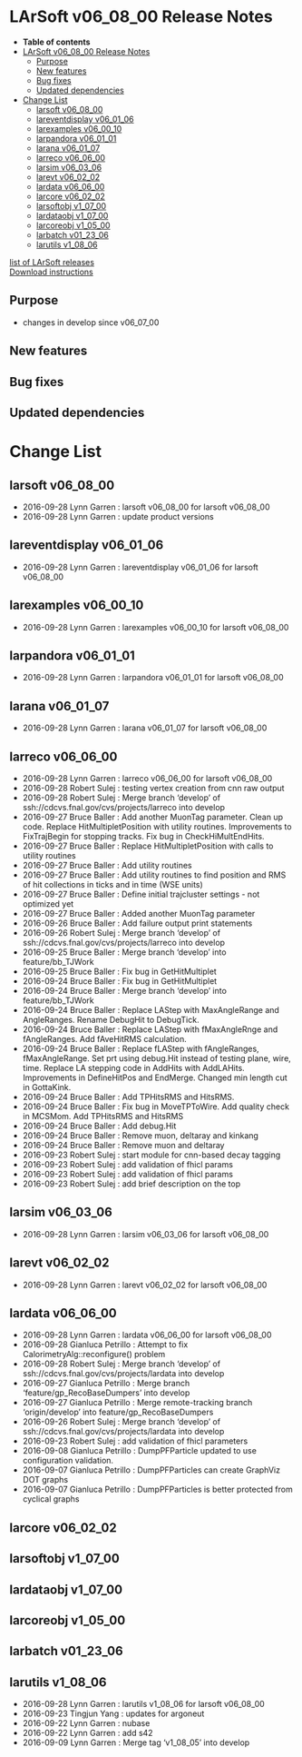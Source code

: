 LArSoft v06\_08\_00 Release Notes
======================================================================

-   **Table of contents**
-   [LArSoft v06\_08\_00 Release Notes](#LArSoft-v06_08_00-Release-Notes)
    -   [Purpose](#Purpose)
    -   [New features](#New-features)
    -   [Bug fixes](#Bug-fixes)
    -   [Updated dependencies](#Updated-dependencies)
-   [Change List](#Change-List)
    -   [larsoft v06\_08\_00](#larsoft-v06_08_00)
    -   [lareventdisplay v06\_01\_06](#lareventdisplay-v06_01_06)
    -   [larexamples v06\_00\_10](#larexamples-v06_00_10)
    -   [larpandora v06\_01\_01](#larpandora-v06_01_01)
    -   [larana v06\_01\_07](#larana-v06_01_07)
    -   [larreco v06\_06\_00](#larreco-v06_06_00)
    -   [larsim v06\_03\_06](#larsim-v06_03_06)
    -   [larevt v06\_02\_02](#larevt-v06_02_02)
    -   [lardata v06\_06\_00](#lardata-v06_06_00)
    -   [larcore v06\_02\_02](#larcore-v06_02_02)
    -   [larsoftobj v1\_07\_00](#larsoftobj-v1_07_00)
    -   [lardataobj v1\_07\_00](#lardataobj-v1_07_00)
    -   [larcoreobj v1\_05\_00](#larcoreobj-v1_05_00)
    -   [larbatch v01\_23\_06](#larbatch-v01_23_06)
    -   [larutils v1\_08\_06](#larutils-v1_08_06)

[list of LArSoft releases](LArSoft_release_list)\
[Download instructions](http://scisoft.fnal.gov/scisoft/bundles/larsoft/v06_08_00/larsoft-v06_08_00.html)

Purpose
--------------------

-   changes in develop since v06\_07\_00

New features
------------------------------

Bug fixes
------------------------

Updated dependencies
----------------------------------------------

Change List
============================

larsoft v06\_08\_00
------------------------------------------

-   2016-09-28 Lynn Garren : larsoft v06\_08\_00 for larsoft v06\_08\_00
-   2016-09-28 Lynn Garren : update product versions

lareventdisplay v06\_01\_06
----------------------------------------------------------

-   2016-09-28 Lynn Garren : lareventdisplay v06\_01\_06 for larsoft v06\_08\_00

larexamples v06\_00\_10
--------------------------------------------------

-   2016-09-28 Lynn Garren : larexamples v06\_00\_10 for larsoft v06\_08\_00

larpandora v06\_01\_01
------------------------------------------------

-   2016-09-28 Lynn Garren : larpandora v06\_01\_01 for larsoft v06\_08\_00

larana v06\_01\_07
----------------------------------------

-   2016-09-28 Lynn Garren : larana v06\_01\_07 for larsoft v06\_08\_00

larreco v06\_06\_00
------------------------------------------

-   2016-09-28 Lynn Garren : larreco v06\_06\_00 for larsoft v06\_08\_00
-   2016-09-28 Robert Sulej : testing vertex creation from cnn raw output
-   2016-09-28 Robert Sulej : Merge branch ‘develop’ of ssh://cdcvs.fnal.gov/cvs/projects/larreco into develop
-   2016-09-27 Bruce Baller : Add another MuonTag parameter. Clean up code. Replace HitMultipletPosition with utility routines. Improvements to FixTrajBegin for stopping tracks. Fix bug in CheckHiMultEndHits.
-   2016-09-27 Bruce Baller : Replace HitMultipletPosition with calls to utility routines
-   2016-09-27 Bruce Baller : Add utility routines
-   2016-09-27 Bruce Baller : Add utility routines to find position and RMS of hit collections in ticks and in time (WSE units)
-   2016-09-27 Bruce Baller : Define initial trajcluster settings - not optimized yet
-   2016-09-27 Bruce Baller : Added another MuonTag parameter
-   2016-09-26 Bruce Baller : Add failure output print statements
-   2016-09-26 Robert Sulej : Merge branch ‘develop’ of ssh://cdcvs.fnal.gov/cvs/projects/larreco into develop
-   2016-09-25 Bruce Baller : Merge branch ‘develop’ into feature/bb\_TJWork
-   2016-09-25 Bruce Baller : Fix bug in GetHitMultiplet
-   2016-09-24 Bruce Baller : Fix bug in GetHitMultiplet
-   2016-09-24 Bruce Baller : Merge branch ‘develop’ into feature/bb\_TJWork
-   2016-09-24 Bruce Baller : Replace LAStep with MaxAngleRange and AngleRanges. Rename DebugHit to DebugTick.
-   2016-09-24 Bruce Baller : Replace LAStep with fMaxAngleRnge and fAngleRanges. Add fAveHitRMS calculation.
-   2016-09-24 Bruce Baller : Replace fLAStep with fAngleRanges, fMaxAngleRange. Set prt using debug.Hit instead of testing plane, wire, time. Replace LA stepping code in AddHits with AddLAHits. Improvements in DefineHitPos and EndMerge. Changed min length cut in GottaKink.
-   2016-09-24 Bruce Baller : Add TPHitsRMS and HitsRMS.
-   2016-09-24 Bruce Baller : Fix bug in MoveTPToWire. Add quality check in MCSMom. Add TPHitsRMS and HitsRMS
-   2016-09-24 Bruce Baller : Add debug.Hit
-   2016-09-24 Bruce Baller : Remove muon, deltaray and kinkang
-   2016-09-24 Bruce Baller : Remove muon and deltaray
-   2016-09-23 Robert Sulej : start module for cnn-based decay tagging
-   2016-09-23 Robert Sulej : add validation of fhicl params
-   2016-09-23 Robert Sulej : add validation of fhicl params
-   2016-09-23 Robert Sulej : add brief description on the top

larsim v06\_03\_06
----------------------------------------

-   2016-09-28 Lynn Garren : larsim v06\_03\_06 for larsoft v06\_08\_00

larevt v06\_02\_02
----------------------------------------

-   2016-09-28 Lynn Garren : larevt v06\_02\_02 for larsoft v06\_08\_00

lardata v06\_06\_00
------------------------------------------

-   2016-09-28 Lynn Garren : lardata v06\_06\_00 for larsoft v06\_08\_00
-   2016-09-28 Gianluca Petrillo : Attempt to fix CalorimetryAlg::reconfigure() problem
-   2016-09-28 Robert Sulej : Merge branch ‘develop’ of ssh://cdcvs.fnal.gov/cvs/projects/lardata into develop
-   2016-09-27 Gianluca Petrillo : Merge branch ‘feature/gp\_RecoBaseDumpers’ into develop
-   2016-09-27 Gianluca Petrillo : Merge remote-tracking branch ‘origin/develop’ into feature/gp\_RecoBaseDumpers
-   2016-09-26 Robert Sulej : Merge branch ‘develop’ of ssh://cdcvs.fnal.gov/cvs/projects/lardata into develop
-   2016-09-23 Robert Sulej : add validation of fhicl parameters
-   2016-09-08 Gianluca Petrillo : DumpPFParticle updated to use configuration validation.
-   2016-09-07 Gianluca Petrillo : DumpPFParticles can create GraphViz DOT graphs
-   2016-09-07 Gianluca Petrillo : DumpPFParticles is better protected from cyclical graphs

larcore v06\_02\_02
------------------------------------------

larsoftobj v1\_07\_00
----------------------------------------------

lardataobj v1\_07\_00
----------------------------------------------

larcoreobj v1\_05\_00
----------------------------------------------

larbatch v01\_23\_06
--------------------------------------------

larutils v1\_08\_06
------------------------------------------

-   2016-09-28 Lynn Garren : larutils v1\_08\_06 for larsoft v06\_08\_00
-   2016-09-23 Tingjun Yang : updates for argoneut
-   2016-09-22 Lynn Garren : nubase
-   2016-09-22 Lynn Garren : add s42
-   2016-09-09 Lynn Garren : Merge tag ‘v1\_08\_05’ into develop

